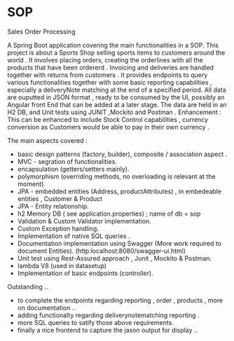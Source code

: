 # SOP
Sales Order Processing

A Spring Boot application covering the main functionalities in a SOP. This project is about a Sports Shop selling sports items to customers around the world . It involves placing orders, creating the orderlines with all the products that have been ordererd . Invoicing and deliveries are handled together with returns from customers . It provides endpoints to query various functionalities together with some basic reporting capabilities , especially a deliveryNote matching at the end of a specified period. All data are ouputted in JSON format , ready to be consumed by the UI, possibly an Angular front End that can be added at a later stage. The data are held in an H2 DB, and Unit tests using JUNIT ,Mockito and Postman . Enhancement : This can be enhanced to include Stock Control capabilities , currency conversion as Customers would be able to pay in their own currency .

The main aspects covered :
- basic design patterns (factory, builder), composite / association aspect .
- MVC - segration of functionalities.
- encapsulation (getters/setters mainly).
- polymorphism (overriding methods, no overloading is relevant at the moment).
- JPA - embedded entities (Address, productAttributes) , in embedeable entities , Customer & Product
- JPA - Entity relationship.
- h2 Memory DB ( see application.properties) ; name of db = sop
- Validation & Custom Validator implementation.
- Custom Exception handling.
- Implementation of native SQL queries .
- Documentation implementation using Swagger (More work required to document Entities). (http:localhost:8080/swagger-ui.html)
- Unit test using Rest-Assured approach , Junit , Mockito & Postman.
- lambda V8 (used in datasetup)
- Implementation of basic endpoints (controller).

Outstanding ..
- to complete the endpoints regarding reporting , order , products , more on documentation ..
- adding functionalty regarding deliverynotematching reporting .
- more SQL queries to satify those above requirements.
- finally a nice frontend to capture the jason output for display ..


